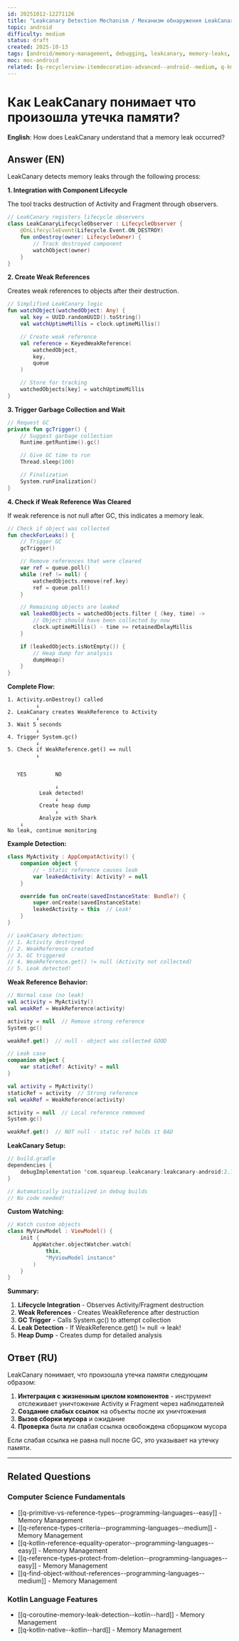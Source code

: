 ```yaml
---
id: 20251012-12271126
title: "Leakcanary Detection Mechanism / Механизм обнаружения LeakCanary"
topic: android
difficulty: medium
status: draft
created: 2025-10-13
tags: [android/memory-management, debugging, leakcanary, memory-leaks, memory-management, weakreference, difficulty/medium]
moc: moc-android
related: [q-recyclerview-itemdecoration-advanced--android--medium, q-kmm-ktor-networking--multiplatform--medium, q-koin-scope-management--dependency-injection--medium]
---
```


# Как LeakCanary понимает что произошла утечка памяти?

**English**: How does LeakCanary understand that a memory leak occurred?

## Answer (EN)
LeakCanary detects memory leaks through the following process:

**1. Integration with Component Lifecycle**

The tool tracks destruction of Activity and Fragment through observers.

```kotlin
// LeakCanary registers lifecycle observers
class LeakCanaryLifecycleObserver : LifecycleObserver {
    @OnLifecycleEvent(Lifecycle.Event.ON_DESTROY)
    fun onDestroy(owner: LifecycleOwner) {
        // Track destroyed component
        watchObject(owner)
    }
}
```

**2. Create Weak References**

Creates weak references to objects after their destruction.

```kotlin
// Simplified LeakCanary logic
fun watchObject(watchedObject: Any) {
    val key = UUID.randomUUID().toString()
    val watchUptimeMillis = clock.uptimeMillis()

    // Create weak reference
    val reference = KeyedWeakReference(
        watchedObject,
        key,
        queue
    )

    // Store for tracking
    watchedObjects[key] = watchUptimeMillis
}
```

**3. Trigger Garbage Collection and Wait**

```kotlin
// Request GC
private fun gcTrigger() {
    // Suggest garbage collection
    Runtime.getRuntime().gc()

    // Give GC time to run
    Thread.sleep(100)

    // Finalization
    System.runFinalization()
}
```

**4. Check if Weak Reference Was Cleared**

If weak reference is not null after GC, this indicates a memory leak.

```kotlin
// Check if object was collected
fun checkForLeaks() {
    // Trigger GC
    gcTrigger()

    // Remove references that were cleared
    var ref = queue.poll()
    while (ref != null) {
        watchedObjects.remove(ref.key)
        ref = queue.poll()
    }

    // Remaining objects are leaked
    val leakedObjects = watchedObjects.filter { (key, time) ->
        // Object should have been collected by now
        clock.uptimeMillis() - time >= retainedDelayMillis
    }

    if (leakedObjects.isNotEmpty()) {
        // Heap dump for analysis
        dumpHeap()
    }
}
```

**Complete Flow:**

```
1. Activity.onDestroy() called
         ↓
2. LeakCanary creates WeakReference to Activity
         ↓
3. Wait 5 seconds
         ↓
4. Trigger System.gc()
         ↓
5. Check if WeakReference.get() == null
         ↓
    
               
   YES         NO
               
               ↓
          Leak detected!
               ↓
          Create heap dump
               ↓
          Analyze with Shark
    ↓
No leak, continue monitoring
```

**Example Detection:**

```kotlin
class MyActivity : AppCompatActivity() {
    companion object {
        // - Static reference causes leak
        var leakedActivity: Activity? = null
    }

    override fun onCreate(savedInstanceState: Bundle?) {
        super.onCreate(savedInstanceState)
        leakedActivity = this  // Leak!
    }
}

// LeakCanary detection:
// 1. Activity destroyed
// 2. WeakReference created
// 3. GC triggered
// 4. WeakReference.get() != null (Activity not collected)
// 5. Leak detected!
```

**Weak Reference Behavior:**

```kotlin
// Normal case (no leak)
val activity = MyActivity()
val weakRef = WeakReference(activity)

activity = null  // Remove strong reference
System.gc()

weakRef.get()  // null - object was collected GOOD

// Leak case
companion object {
    var staticRef: Activity? = null
}

val activity = MyActivity()
staticRef = activity  // Strong reference
val weakRef = WeakReference(activity)

activity = null  // Local reference removed
System.gc()

weakRef.get()  // NOT null - static ref holds it BAD
```

**LeakCanary Setup:**

```kotlin
// build.gradle
dependencies {
    debugImplementation 'com.squareup.leakcanary:leakcanary-android:2.12'
}

// Automatically initialized in debug builds
// No code needed!
```

**Custom Watching:**

```kotlin
// Watch custom objects
class MyViewModel : ViewModel() {
    init {
        AppWatcher.objectWatcher.watch(
            this,
            "MyViewModel instance"
        )
    }
}
```

**Summary:**

1. **Lifecycle Integration** - Observes Activity/Fragment destruction
2. **Weak References** - Creates WeakReference after destruction
3. **GC Trigger** - Calls System.gc() to attempt collection
4. **Leak Detection** - If WeakReference.get() != null → leak!
5. **Heap Dump** - Creates dump for detailed analysis

## Ответ (RU)
LeakCanary понимает, что произошла утечка памяти следующим образом:

1. **Интеграция с жизненным циклом компонентов** - инструмент отслеживает уничтожение Activity и Fragment через наблюдателей
2. **Создание слабых ссылок** на объекты после их уничтожения
3. **Вызов сборки мусора** и ожидание
4. **Проверка** была ли слабая ссылка освобождена сборщиком мусора

Если слабая ссылка не равна null после GC, это указывает на утечку памяти.


---

## Related Questions

### Computer Science Fundamentals
- [[q-primitive-vs-reference-types--programming-languages--easy]] - Memory Management
- [[q-reference-types-criteria--programming-languages--medium]] - Memory Management
- [[q-kotlin-reference-equality-operator--programming-languages--easy]] - Memory Management
- [[q-reference-types-protect-from-deletion--programming-languages--easy]] - Memory Management
- [[q-find-object-without-references--programming-languages--medium]] - Memory Management

### Kotlin Language Features
- [[q-coroutine-memory-leak-detection--kotlin--hard]] - Memory Management
- [[q-kotlin-native--kotlin--hard]] - Memory Management
